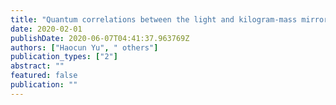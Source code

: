 ```yaml
---
title: "Quantum correlations between the light and kilogram-mass mirrors of LIGO"
date: 2020-02-01
publishDate: 2020-06-07T04:41:37.963769Z
authors: ["Haocun Yu", " others"]
publication_types: ["2"]
abstract: ""
featured: false
publication: ""
---
```


